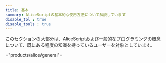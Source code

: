 ```yaml
---
title: 基本
summary: AliceScriptの基本的な使用方法について解説しています
disable_tol : true
disable_tools : true
---
```

 このセクションの大部分は、AliceScriptおよび一般的なプログラミングの概念について、既にある程度の知識を持っているユーザーを対象としています。

="products/alice/general"=